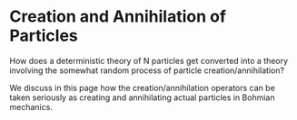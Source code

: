 # Creation and Annihilation of Particles

How does a deterministic theory of N particles get converted into a theory involving the somewhat random process of particle creation/annihilation?

We discuss in this page how the creation/annihilation operators can be taken seriously as creating and annihilating actual particles in Bohmian mechanics.
